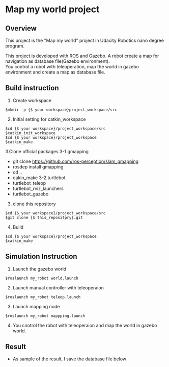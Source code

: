 # Map my world project

## Overview
This project is the "Map my world" project in Udacity Robotics nano degree program.

This project is developed with ROS and Gazebo.
A robot create a map for navigation as database file(Gazebo environment).     
You control a robot with teleoperation, map the world in gazebo environment and create a map as database file.


## Build instruction
1. Create workspace 

```
$mkdir -p {$ your workspace}project_workspace/src
```

2. Initial setting for catkin_workspace
```
$cd {$ your workspace}/project_workspace/src
$catkin_init_workspace
$cd {$ your workspace}/project_workspace
$catkin_make
```

3.Clone official packages
3-1.gmapping
- git clone https://github.com/ros-perception/slam_gmapping
- rosdep install gmapping
- cd ..
- cakin_make
3-2.turtlebot
- turtlebot_teleop
- turtlebot_rviz_launchers
- turtlebot_gazebo


3. clone this repository
```
$cd {$ your workspace}/project_workspace/src
$git clone {$ this_repositpry}.git
```

4. Build
```
$cd {$ your workspace}/project_workspace
$catkin_make
```

## Simulation Instruction
1. Launch the gazebo world
```
$roslaunch my_robot world.launch
```

2. Launch manual controller with teleoperaion
```
$roslaunch my_robot teleop.launch
```

3. Launch mapping node
```
$roslaunch my_robot mappping.launch
```

4. You cnotrol the robot with teleoperaion and map the world in gazebo world.

## Result
- As sample of the result, I save the database file below
